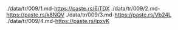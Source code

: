 ./data/tr/009/1.md-https://paste.rs/6iTDX
./data/tr/009/2.md-https://paste.rs/k8NQV
./data/tr/009/3.md-https://paste.rs/Vb24L
./data/tr/009/4.md-https://paste.rs/ipxvK